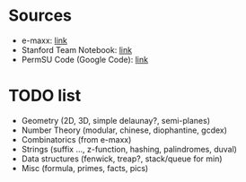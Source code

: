 <h1>Sources</h1>

* e-maxx: [link](http://e-maxx.ru)
* Stanford Team Notebook: [link](http://www.stanford.edu/~liszt90/acm/notebook.html)
* PermSU Code (Google Code): [link](http://code.google.com/p/permsu-code/source/browse/trunk/acm/)

<h1>TODO list</h1>

* Geometry (2D, 3D, simple delaunay?, semi-planes)
* Number Theory (modular, chinese, diophantine, gcdex)
* Combinatorics (from e-maxx)
* Strings (suffix ..., z-function, hashing, palindromes, duval)
* Data structures (fenwick, treap?, stack/queue for min)
* Misc (formula, primes, facts, pics)
